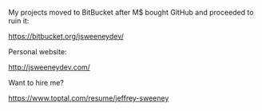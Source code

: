 My projects moved to BitBucket after M$ bought GitHub and proceeded to ruin it:

https://bitbucket.org/jsweeneydev/

Personal website:

http://jsweeneydev.com/

Want to hire me?

https://www.toptal.com/resume/jeffrey-sweeney
